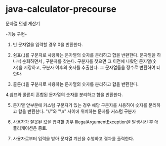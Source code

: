 # java-calculator-precourse
 문자열 덧셈 계산기

-기능 구현-

1. 빈 문자열을 입력할 경우 0을 반환한다.

2. 쉼표(,)를 구분자로 사용하는 문자열의 숫자를 분리하고 합을 반환한다.
    문자열을 하나씩 순회하면서 , 구분자를 찾는다.
    구분자를 찾으면 그 이전에 나왔던 문자열(숫자)을 저장하고, 구분자 이후의 숫자를 추출한다.
    그 문자열들을 정수로 변환하여 더한다.

3. 콜론(:)을 구분자로 사용하는 문자열의 숫자를 분리하고 합을 반환한다.

4.쉼표와 콜론이 혼합된 문자열의 숫자를 분리하고 합을 반환한다.

5. 문자열 앞부분에 커스텀 구분자가 있는 경우 해당 구분자를 사용하여 숫자를 분리하고 합을 반환한다. "//"와 "\n" 사이에 위치하는 문자를 커스텀 구분자

6. 사용자가 잘못된 값을 입력할 경우 IllegalArgumentException을 발생시킨 후 애플리케이션은 종료.

7. 사용자로부터 입력을 받아 문자열 계산을 수행하고 결과를 출력한다.